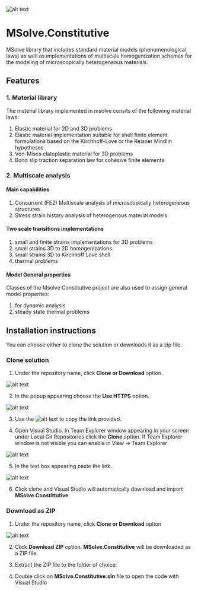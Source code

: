![alt text](http://mgroup.ntua.gr/wp-content/uploads/2018/05/MGroup52.png "MGroup")
# MSolve.Constitutive

MSolve library that includes standard material models (phenomenological laws) as well as implementations of 
multiscale homogenization schemes for the modeling of microscopically heterogeneous materials.

## Features

### 1. Material library
The material library implemented in msolve consits of the following material laws:

1. Elastic material for 2D and 3D problems
2. Elastic material implementation suitable for shell finite element formulations
 based on the Kirchhoff-Love or the Reisner Mindlin hypotheses
3. Von-Mises elatoplastic material for 3D problems
4. Bond slip traction separation law for cohesive finite elements

### 2. Multiscale analysis

#### Main capabilities 
1. Concurrent (FE2) Multiscale analysis of microscopically heterogeneous structures
2. Stress strain history analysis of heterogenous material models

#### Two scale transitions implementations
1. small and finite strains implementations for 3D problems
2. small strains 3D to 2D homogenizations
3. small strains 3D to Kirchhoff Love shell
4. thermal problems

#### Model General properties
Classes of the Msolve Constitutive project are also used to assign general model properites:
1. for dynamic analysis
2. steady state thermal problems

## Installation instructions
You can choose either to clone the solution or downloads it as a zip file.

### Clone solution
1. Under the repository name, click **Clone or Download** option.

![alt text](https://github.com/mgroupntua/MSolve.Edu/blob/master/Images/CloneOrDownload.png "1")

2. In the popup appearing choose the **Use HTTPS** option.

![alt text](https://github.com/mgroupntua/MSolve.Edu/blob/master/Images/2.png "2")

3. Use the ![alt text](https://github.com/mgroupntua/MSolve.Edu/blob/master/Images/3.png "3") to copy the link provided.

4. Open Visual Studio. In Team Explorer window appearing in your screen under Local Git Repositories click the **Clone** option. If Team Explorer window is not visible you can enable in View -> Team Explorer

  ![alt text](https://github.com/mgroupntua/MSolve.Edu/blob/master/Images/4.png "4")
  
5. In the text box appearing paste the link.

 ![alt text](https://github.com/mgroupntua/MSolve.Edu/blob/master/Images/5.png "5")

6. Click clone and Visual Studio will automatically download and import **MSolve.Constittutive**


### Download as ZIP
1. Under the repository name, click **Clone or Download** option

![alt text](https://github.com/mgroupntua/MSolve.Edu/blob/master/Images/CloneOrDownload.png "1")

2. Click **Download ZIP** option. **MSolve.Constitutive** will be downloaded as a ZIP file.

3. Extract the ZIP file to the folder of choice.

4. Double click on **MSolve.Constitutive.sln** file to open the code with Visual Studio

  



